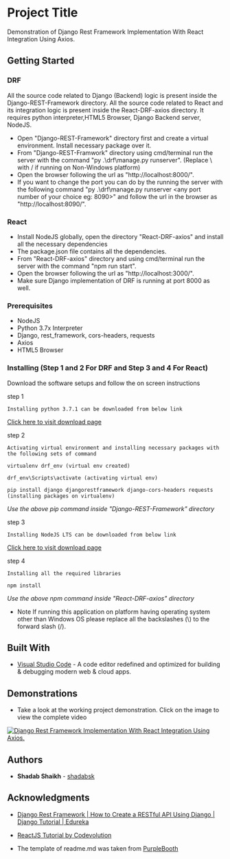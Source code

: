 # Project Title
Demonstration of Django Rest Framework Implementation With React Integration Using Axios.

## Getting Started
### DRF
All the source code related to Django (Backend) logic is present inside the Django-REST-Framework directory. All the source code related to React and its integration logic is present inside the React-DRF-axios directory.
It requires python interpreter,HTML5 Browser, Django Backend server, NodeJS.
* Open "Django-REST-Framework" directory first and create a virtual environment. Install necessary package over it.
* From "Django-REST-Framwork" directory using cmd/terminal run the server with the command "py .\drf\manage.py runserver". (Replace \\ with / if running on Non-Windows platform)
* Open the browser following the url as "http://localhost:8000/".	
* If you want to change the port you can do by the running the server with the following command "py .\drf\manage.py runserver <any port number of your choice eg: 8090>" and follow the url in the browser as "http://localhost:8090/".

### React
* Install NodeJS globally, open the directory "React-DRF-axios" and install all the necessary dependencies
* The package.json file contains all the dependencies.
* From "React-DRF-axios" directory and using cmd/terminal run the server with the command "npm run start".
* Open the browser following the url as "http://localhost:3000/".	
* Make sure Django implementation of DRF is running at port 8000 as well.


### Prerequisites

* NodeJS
* Python 3.7x Interpreter
* Django, rest_framework, cors-headers, requests
* Axios
* HTML5 Browser


### Installing (Step 1 and 2 For DRF and Step 3 and 4 For React)

Download the software setups and follow the on screen instructions

step 1

```
Installing python 3.7.1 can be downloaded from below link
```
[Click here to visit download page](https://www.python.org/downloads/release/python-371/)

step 2

```
Activating virtual environment and installing necessary packages with the following sets of command
```
```
virtualenv drf_env (virtual env created)
```
```
drf_env\Scripts\activate (activating virtual env)
```
```
pip install django djangorestframework django-cors-headers requests (installing packages on virtualenv)
```
*Use the above pip command inside "Django-REST-Framework" directory*

step 3

```
Installing NodeJS LTS can be downloaded from below link
```
[Click here to visit download page](https://nodejs.org/en/download/)

step 4


```
Installing all the required libraries
```
```
npm install
```
*Use the above npm command inside "React-DRF-axios" directory*

* Note
If running this application on platform having operating system other than Windows OS please replace all the backslashes (\\) to the forward slash (/).

## Built With

* [Visual Studio Code](https://code.visualstudio.com/) - A code editor redefined and optimized for building & debugging modern web & cloud apps.


## Demonstrations

* Take a look at the working project demonstration. Click on the image to view the complete video


[![Django Rest Framework Implementation With React Integration Using Axios.](https://i.ytimg.com/vi/xMv5lJvG2l0/hqdefault.jpg)](https://youtu.be/xMv5lJvG2l0)


## Authors

* **Shadab Shaikh** - [shadabsk](https://github.com/shadabsk)

## Acknowledgments

* [Django Rest Framework  | How to Create a RESTful API Using Django | Django Tutorial | Edureka](https://www.youtube.com/watch?v=ejJ-2oz4AgI)

* [ReactJS Tutorial by Codevolution](https://www.youtube.com/watch?v=QFaFIcGhPoM&list=PLC3y8-rFHvwgg3vaYJgHGnModB54rxOk3)

* The template of readme.md was taken from [PurpleBooth](https://github.com/PurpleBooth)
